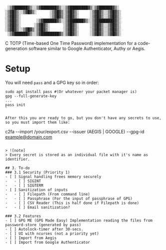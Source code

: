 ```
 ░▒▓██████▓▒░░▒▓███████▓▒░░▒▓████████▓▒░▒▓██████▓▒░  
░▒▓█▓▒░░▒▓█▓▒░      ░▒▓█▓▒░▒▓█▓▒░     ░▒▓█▓▒░░▒▓█▓▒░ 
░▒▓█▓▒░             ░▒▓█▓▒░▒▓█▓▒░     ░▒▓█▓▒░░▒▓█▓▒░ 
░▒▓█▓▒░       ░▒▓██████▓▒░░▒▓██████▓▒░░▒▓████████▓▒░ 
░▒▓█▓▒░      ░▒▓█▓▒░      ░▒▓█▓▒░     ░▒▓█▓▒░░▒▓█▓▒░ 
░▒▓█▓▒░░▒▓█▓▒░▒▓█▓▒░      ░▒▓█▓▒░     ░▒▓█▓▒░░▒▓█▓▒░ 
 ░▒▓██████▓▒░░▒▓████████▓▒░▒▓█▓▒░     ░▒▓█▓▒░░▒▓█▓▒░ 
```

C TOTP (Time-based One Time Password) implementation for a code-generation software similar to
Google Authenticator, Authy or Aegis.

# Setup

You will need `pass` and a GPG key so in order:
```
sudo apt install pass #(Or whatever your packet manager is)
gpg --full-generate-key
...
pass init
`

After this you are ready to go, but you don't have any secrets to use, so you must import them like:
```
c2fa --import /your/export.csv --issuer (AEGIS | GOOGLE) --gpg-id example@domain.com
```

> ![note]
> Every secret is stored as an individual file with it's name as identifier.

## 3. To-do
### 3.1 Security (Priority 1)
- [ ] Signal handling frees memory securely
-   - [ ] SIGINT
-   - [ ] SIGTERM
- [ ] Sanitization of inputs
-   - [ ] Filepath (From command line)
-   - [ ] Passphrase (For the input of passphrase of GPG)
-   - [ ] CSV Reader (This is half done if Filepath is done)
-   - [ ] Email sanitization?

### 3.2 Features
- [ ] GPG ME (GPG Made Easy) Implementation reading the files from password-store (generated by pass)
- [ ] Autolock-timer after 30-secs.
- [ ] UI with ncurses (not a priority yet)
- [ ] Import from Aegis
- [ ] Import from Google Authenticator
